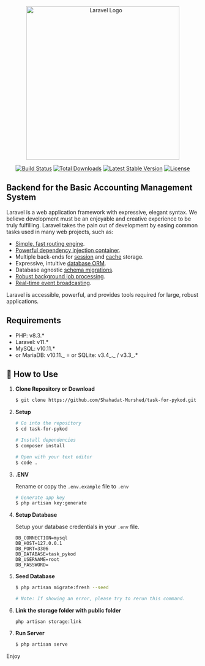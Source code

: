 <p align="center"><a href="https://laravel.com" target="_blank"><img src="https://raw.githubusercontent.com/laravel/art/master/logo-lockup/5%20SVG/2%20CMYK/1%20Full%20Color/laravel-logolockup-cmyk-red.svg" width="400" alt="Laravel Logo"></a></p>

<p align="center">
<a href="https://github.com/laravel/framework/actions"><img src="https://github.com/laravel/framework/workflows/tests/badge.svg" alt="Build Status"></a>
<a href="https://packagist.org/packages/laravel/framework"><img src="https://img.shields.io/packagist/dt/laravel/framework" alt="Total Downloads"></a>
<a href="https://packagist.org/packages/laravel/framework"><img src="https://img.shields.io/packagist/v/laravel/framework" alt="Latest Stable Version"></a>
<a href="https://packagist.org/packages/laravel/framework"><img src="https://img.shields.io/packagist/l/laravel/framework" alt="License"></a>
</p>

## Backend for the Basic Accounting Management System

Laravel is a web application framework with expressive, elegant syntax. We believe development must be an enjoyable and creative experience to be truly fulfilling. Laravel takes the pain out of development by easing common tasks used in many web projects, such as:

-   [Simple, fast routing engine](https://laravel.com/docs/routing).
-   [Powerful dependency injection container](https://laravel.com/docs/container).
-   Multiple back-ends for [session](https://laravel.com/docs/session) and [cache](https://laravel.com/docs/cache) storage.
-   Expressive, intuitive [database ORM](https://laravel.com/docs/eloquent).
-   Database agnostic [schema migrations](https://laravel.com/docs/migrations).
-   [Robust background job processing](https://laravel.com/docs/queues).
-   [Real-time event broadcasting](https://laravel.com/docs/broadcasting).

Laravel is accessible, powerful, and provides tools required for large, robust applications.

## Requirements

-   PHP: v8.3.\*
-   Laravel: v11.\*
-   MySQL: v10.11.\*
-   or MariaDB: v10.11._
    = or SQLite: v3.4_._ / v3.3_.\*

## 🚀 How to Use

1.  **Clone Repository or Download**

    ```bash
    $ git clone https://github.com/Shahadat-Murshed/task-for-pykod.git
    ```

2.  **Setup**

    ```bash
    # Go into the repository
    $ cd task-for-pykod

    # Install dependencies
    $ composer install

    # Open with your text editor
    $ code .
    ```

3.  **.ENV**

    Rename or copy the `.env.example` file to `.env`

    ```bash
    # Generate app key
    $ php artisan key:generate
    ```

4.  **Setup Database**

    Setup your database credentials in your `.env` file.

    ```
    DB_CONNECTION=mysql
    DB_HOST=127.0.0.1
    DB_PORT=3306
    DB_DATABASE=task_pykod
    DB_USERNAME=root
    DB_PASSWORD=
    ```

5.  **Seed Database**

    ```bash
    $ php artisan migrate:fresh --seed

    # Note: If showing an error, please try to rerun this command.
    ```

6.  **Link the storage folder with public folder**
    ```
    php artisan storage:link
    ```
7.  **Run Server**

    ```bash
    $ php artisan serve
    ```

Enjoy

